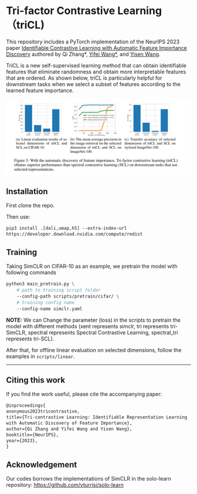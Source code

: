 # Tri-factor Contrastive Learning （triCL)

This repository includes a PyTorch implementation of the NeurIPS 2023 paper [Identifiable Contrastive Learning with Automatic Feature Importance Discovery](https://openreview.net/forum?id=BQA7wR2KBF) authored by Qi Zhang*, [Yifei Wang*](https://yifeiwang77.github.io/), and [Yisen Wang](https://yisenwang.github.io/).

TriCL is a new self-supervised learning method that can obtain identifiable features that eliminate randomness and obtain more interpretable features that are ordered. As shown below, triCL is particularly helpful for downstream tasks when we select a subset of features according to the learned feature importance.

![image](downstream.png)

## Installation

First clone the repo.

Then use:
```
pip3 install .[dali,umap,h5] --extra-index-url https://developer.download.nvidia.com/compute/redist
```




## Training

Taking SimCLR on CIFAR-10 as an example, we pretrain the model with following commands
```bash
python3 main_pretrain.py \
    # path to training script folder
    --config-path scripts/pretrain/cifar/ \
    # training config name
    --config-name simclr.yaml

```
**NOTE:** We can Change the parameter (loss) in the scripts to pretrain the model with different methods (xent represents simclr, tri represents tri-SimCLR, spectral represents Spectral Contrastive Learning, spectral_tri represents tri-SCL).

After that, for offline linear evaluation on selected dimensions, follow the examples in `scripts/linear`.

---

## Citing this work
If you find the work useful, please cite the accompanying paper:
```
@inproceedings{
anonymous2023tricontrastive,
title={Tri-contrastive Learning: Identifiable Representation Learning with Automatic Discovery of Feature Importance},
author={Qi Zhang and Yifei Wang and Yisen Wang},
booktitle={NeurIPS},
year={2023},
}
```

## Acknowledgement

Our codes borrows the implementations of SimCLR in the solo-learn repository: https://github.com/vturrisi/solo-learn
